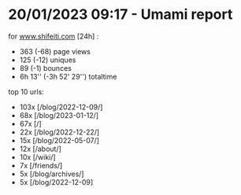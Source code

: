 # 20/01/2023 09:17 - Umami report
for www.shifeiti.com [24h] :

 - 363 (-68) page views
 - 125 (-12) uniques
 - 89 (-1) bounces
 - 6h 13'' (-3h 52' 29'') totaltime


top 10 urls:
 - 103x [/blog/2022-12-09/]
 - 68x [/blog/2023-01-12/]
 - 67x [/]
 - 22x [/blog/2022-12-22/]
 - 15x [/blog/2022-05-07/]
 - 12x [/about/]
 - 10x [/wiki/]
 - 7x [/friends/]
 - 5x [/blog/archives/]
 - 5x [/blog/2022-12-09]



